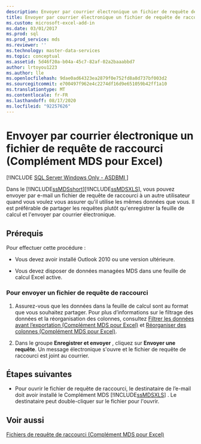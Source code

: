 ```yaml
---
description: Envoyer par courrier électronique un fichier de requête de raccourci (Complément MDS pour Excel)
title: Envoyer par courrier électronique un fichier de requête de raccourci
ms.custom: microsoft-excel-add-in
ms.date: 03/01/2017
ms.prod: sql
ms.prod_service: mds
ms.reviewer: ''
ms.technology: master-data-services
ms.topic: conceptual
ms.assetid: 5d46f20a-b04a-45c7-82af-02a2baaabbd7
author: lrtoyou1223
ms.author: lle
ms.openlocfilehash: 9dae0ad64323ea2879f0e752fd8a8d737bf003d2
ms.sourcegitcommit: e700497f962e4c2274df16d9e651059b42ff1a10
ms.translationtype: MT
ms.contentlocale: fr-FR
ms.lasthandoff: 08/17/2020
ms.locfileid: "92257626"
---
```

# <a name="email-a-shortcut-query-file-mds-add-in-for-excel"></a>Envoyer par courrier électronique un fichier de requête de raccourci (Complément MDS pour Excel)

[!INCLUDE [SQL Server Windows Only - ASDBMI ](../../includes/applies-to-version/sql-windows-only-asdbmi.md)]

  Dans le [!INCLUDE[ssMDSshort](../../includes/ssmdsshort-md.md)][!INCLUDE[ssMDSXLS](../../includes/ssmdsxls-md.md)], vous pouvez envoyer par e-mail un fichier de requête de raccourci à un autre utilisateur quand vous voulez vous assurer qu’il utilise les mêmes données que vous. Il est préférable de partager les requêtes plutôt qu'enregistrer la feuille de calcul et l'envoyer par courrier électronique.  
  
## <a name="prerequisites"></a>Prérequis  
 Pour effectuer cette procédure :  
  
-   Vous devez avoir installé Outlook 2010 ou une version ultérieure.  
  
-   Vous devez disposer de données managées MDS dans une feuille de calcul Excel active.  
  
### <a name="to-send-a-shortcut-query-file"></a>Pour envoyer un fichier de requête de raccourci  
  
1.  Assurez-vous que les données dans la feuille de calcul sont au format que vous souhaitez partager. Pour plus d’informations sur le filtrage des données et la réorganisation des colonnes, consultez [Filtrer les données avant l’exportation &#40;Complément MDS pour Excel&#41;](../../master-data-services/microsoft-excel-add-in/filter-data-before-exporting-mds-add-in-for-excel.md) et [Réorganiser des colonnes &#40;Complément MDS pour Excel&#41;](../../master-data-services/microsoft-excel-add-in/reorder-columns-mds-add-in-for-excel.md).  
  
2.  Dans le groupe **Enregistrer et envoyer** , cliquez sur **Envoyer une requête**. Un message électronique s'ouvre et le fichier de requête de raccourci est joint au courrier.  
  
## <a name="next-steps"></a>Étapes suivantes  
  
-   Pour ouvrir le fichier de requête de raccourci, le destinataire de l’e-mail doit avoir installé le Complément MDS [!INCLUDE[ssMDSXLS](../../includes/ssmdsxls-md.md)] . Le destinataire peut double-cliquer sur le fichier pour l'ouvrir.  
  
## <a name="see-also"></a>Voir aussi  
 [Fichiers de requête de raccourci &#40;Complément MDS pour Excel&#41;](../../master-data-services/microsoft-excel-add-in/shortcut-query-files-mds-add-in-for-excel.md)  
  
  
